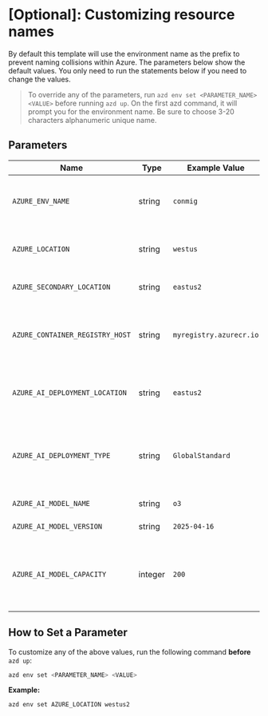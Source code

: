 # [Optional]: Customizing resource names

By default this template will use the environment name as the prefix to prevent naming collisions within Azure. The parameters below show the default values. You only need to run the statements below if you need to change the values.

> To override any of the parameters, run `azd env set <PARAMETER_NAME> <VALUE>` before running `azd up`. On the first azd command, it will prompt you for the environment name. Be sure to choose 3-20 characters alphanumeric unique name.

## Parameters

| Name                            | Type    | Example Value           | Purpose                                                                               |
| ------------------------------- | ------- | ----------------------- | ------------------------------------------------------------------------------------- |
| `AZURE_ENV_NAME`                | string  | `conmig`                | Sets the environment name prefix for all Azure resources.                             |
| `AZURE_LOCATION`                | string  | `westus`                | Sets the location/region for all Azure resources.                                     |
| `AZURE_SECONDARY_LOCATION`      | string  | `eastus2`               | Specifies a secondary Azure region.                                                   |
| `AZURE_CONTAINER_REGISTRY_HOST` | string  | `myregistry.azurecr.io` | Specifies the container registry from which to pull app container images.             |
| `AZURE_AI_DEPLOYMENT_LOCATION`  | string  | `eastus2`               | Specifies alternative location for AI model resources.                                |
| `AZURE_AI_DEPLOYMENT_TYPE`      | string  | `GlobalStandard`        | Defines the model deployment type (allowed values: `Standard`, `GlobalStandard`).     |
| `AZURE_AI_MODEL_NAME`           | string  | `o3`                    | Specifies the `o` model name.                                                         |
| `AZURE_AI_MODEL_VERSION`        | string  | `2025-04-16`            | Specifies the `o` model version.                                                      |
| `AZURE_AI_MODEL_CAPACITY`       | integer | `200`                   | Sets the model capacity (choose based on your subscription's available `o` capacity). |

## How to Set a Parameter

To customize any of the above values, run the following command **before** `azd up`:

```bash
azd env set <PARAMETER_NAME> <VALUE>
```

**Example:**

```bash
azd env set AZURE_LOCATION westus2
```
